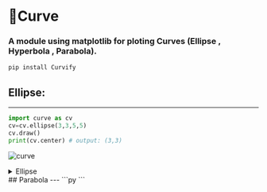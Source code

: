 # 📐Curve
### A  module using matplotlib for ploting Curves (Ellipse , Hyperbola , Parabola).
```py
pip install Curvify
```
## Ellipse:
---
```py
import curve as cv
cv=cv.ellipse(3,3,5,5)
cv.draw()
print(cv.center) # output: (3,3)
```
![curve](https://github.com/Cjenf/Curvify/assets/105590093/34b05313-e4d9-456b-a270-77fe1681902c)
<details>
  <summary>Ellipse</summary>
  ### oops
</details>
## Parabola
---
```py
```
